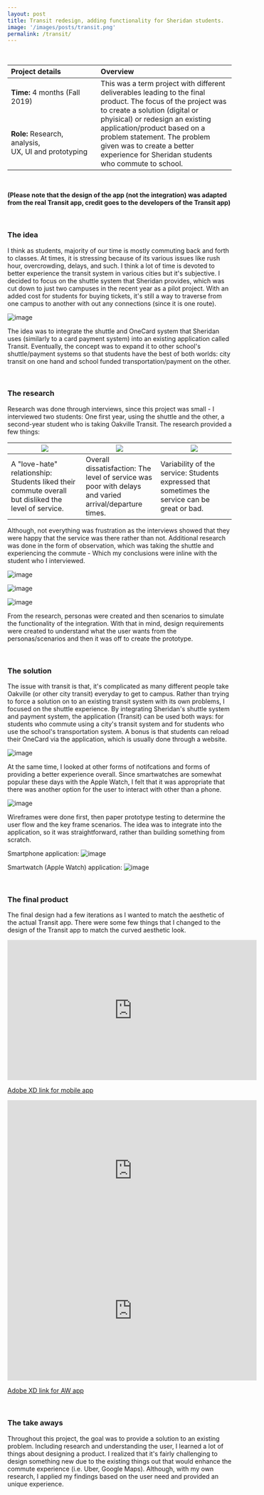 ```yaml
---
layout: post
title: Transit redesign, adding functionality for Sheridan students.
image: '/images/posts/transit.png'
permalink: /transit/
---
```


<br>

<table>
<colgroup>
<col width="40%" />
<col width="60%" />
</colgroup>
<thead>
<tr align="left">
<th>Project details</th>
<th>Overview</th>
</tr>
</thead>
<tbody>
<tr>
<td markdown="span"><b>Time:</b> 4 months (Fall 2019)</td>
<td rowspan="2">This was a term project with different deliverables leading to the final product. The focus of the project was to create a solution (digital or phyisical) or redesign an existing application/product based on a problem statement. The problem given was to create a better experience for Sheridan students who commute to school.</td>
</tr>
<tr>
<td markdown="span"><b>Role:</b> Research, analysis, <br>UX, UI and prototyping</td>
</tr>
</tbody>
</table>

<br>

<b>(Please note that the design of the app (not the integration) was adapted from the real Transit app, credit goes to the developers of the Transit app)</b>

<br>

### The idea

I think as students, majority of our time is mostly commuting back and forth to classes. At times, it is stressing because of its various issues like rush hour, overcrowding, delays, and such. I think a lot of time is devoted to better experience the transit system in various cities but it's subjective. I decided to focus on the shuttle system that Sheridan provides, which was cut down to just two campuses in the recent year as a pilot project. With an added cost for students for buying tickets, it's still a way to traverse from one campus to another with out any connections (since it is one route).

![image](/images/posts/transit1.png)

The idea was to integrate the shuttle and OneCard system that Sheridan uses (similarly to a card payment system) into an existing application called Transit. Eventually, the concept was to expand it to other school's shuttle/payment systems so that students have the best of both worlds: city transit on one hand and school funded transportation/payment on the other.

<br>

### The research

Research was done through interviews, since this project was small - I interviewed two students: One first year, using the shuttle and the other, a second-year student who is taking Oakville Transit. The research provided a few things: 

<table>
<colgroup>
<col width="33.3%" />
<col width="33.3%" />
<col width="33.3%" />
</colgroup>
<thead>
<tr align="center">
<th><img src="/images/posts/unhappy.png"><br></th>
<th><img src="/images/posts/heart.png"><br></th>
<th><img src="/images/posts/bus.png"><br></th>
</tr>
</thead>
<tbody>
<tr>
<td markdown="span">A "love-hate" relationship: Students liked their commute overall but disliked the level of service.</td>
<td markdown="span">Overall dissatisfaction: The level of service was poor with delays and varied arrival/departure times.</td>
<td markdown="span">Variability of the service: Students expressed that sometimes the service can be great or bad.</td>
</tr>
</tbody>
</table>

Although, not everything was frustration as the interviews showed that they were happy that the service was there rather than not. Additional research was done in the form of observation, which was taking the shuttle and experiencing the commute - Which my conclusions were inline with the student who I interviewed.

![image](/images/posts/transit2.png)

![image](/images/posts/transit3.png)

![image](/images/posts/transit4.png)

From the research, personas were created and then scenarios to simulate the functionality of the integration. With that in mind, design requirements were created to understand what the user wants from the personas/scenarios and then it was off to create the prototype.

<br>

### The solution

The issue with transit is that, it's complicated as many different people take Oakville (or other city transit) everyday to get to campus. Rather than trying to force a solution on to an existing transit system with its own problems, I focused on the shuttle experience. By integrating Sheridan's shuttle system and payment system, the application (Transit) can be used both ways: for students who commute using a city's transit system and for students who use the school's transportation system. A bonus is that students can reload their OneCard via the application, which is usually done through a website.

![image](/images/posts/transit5.png)

At the same time, I looked at other forms of notifcations and forms of providing a better experience overall. Since smartwatches are somewhat popular these days with the Apple Watch, I felt that it was appropriate that there was another option for the user to interact with other than a phone.

![image](/images/posts/transit6.png)
    
Wireframes were done first, then paper prototype testing to determine the user flow and the key frame scenarios. The idea was to integrate into the application, so it was straightforward, rather than building something from scratch.

Smartphone application:
![image](/images/posts/transit7.gif)

Smartwatch (Apple Watch) application:
![image](/images/posts/transit8.gif)

<br>

### The final product

The final design had a few iterations as I wanted to match the aesthetic of the actual Transit app. There were some few things that I changed to the design of the Transit app to match the curved aesthetic look.

<iframe width="560" height="315" src="https://www.youtube.com/embed/8HFv4kGCA1U" frameborder="0" allow="accelerometer; autoplay; encrypted-media; gyroscope; picture-in-picture" allowfullscreen></iframe>

<a href="https://xd.adobe.com/view/41d5c0b7-eda9-420f-4deb-c0afe5c24466-37e4/">Adobe XD link for mobile app</a>

<iframe width="560" height="315" src="https://www.youtube.com/embed/dK1qhvZQMOI" frameborder="0" allow="accelerometer; autoplay; encrypted-media; gyroscope; picture-in-picture" allowfullscreen></iframe>

<iframe width="560" height="315" src="https://www.youtube.com/embed/TwIIYmPU8ZA" frameborder="0" allow="accelerometer; autoplay; encrypted-media; gyroscope; picture-in-picture" allowfullscreen></iframe>

<a href="https://xd.adobe.com/view/53789c02-e1b8-40ae-5e5f-6407566c4d51-2549/">Adobe XD link for AW app</a>

<br>

### The take aways

Throughout this project, the goal was to provide a solution to an existing problem. Including research and understanding the user, I learned a lot of things about designing a product. I realized that it's fairly challenging to design something new due to the existing things out that would enhance the commute experience (i.e. Uber, Google Maps). Although, with my own research, I applied my findings based on the user need and provided an unique experience.

<br>
